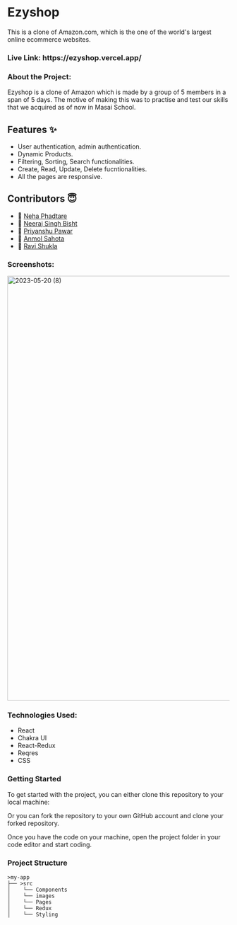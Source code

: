 <h1>Ezyshop</h1>

This is a clone of Amazon.com, which is the one of the world's largest online ecommerce websites.

<h3>Live Link: https://ezyshop.vercel.app/</h3> 


<h3>About the Project:</h3>
Ezyshop is a clone of Amazon which is made by a group of 5 members in a span of 5 days. The motive of making this was to practise and test our skills that we acquired as of now in Masai School. 


## Features ✨

- User authentication, admin authentication.
- Dynamic Products.
- Filtering, Sorting, Search functionalities.
- Create, Read, Update, Delete fucntionalities.
- All the pages are responsive.

## Contributors  😇


- 👤 [Neha Phadtare](https://github.com/NehaP0)
- 👤 [Neeraj Singh Bisht](https://github.com/bisht1418)
- 👤 [Priyanshu Pawar](https://github.com/priyanshupawar)
- 👤 [Anmol Sahota](https://github.com/AnmolSahota)
- 👤 [Ravi Shukla](https://github.com/ravishukla21)


           

<h3>Screenshots:</h3>

<img width="960" alt="2023-05-20 (8)" src="https://github.com/bisht1418/EzyShop/assets/112753461/886e263c-91e5-4965-af00-4e2eafb912d7">


<h3>Technologies Used:</h3>
<ul>
        <li>React</li>
        <li>Chakra UI</li>
        <li>React-Redux</li>
        <li>Reqres</li>
        <li>CSS</li>
</ul>


<h3>Getting Started</h3>
To get started with the project, you can either clone this repository to your local machine:

Or you can fork the repository to your own GitHub account and clone your forked repository.

Once you have the code on your machine, open the project folder in your code editor and start coding.

<h3>Project Structure</h3>

    >my-app
    ├── >src
    │    └── Components
    │    └── images
    │    └── Pages
    │    └── Redux
    │    └── Styling  


